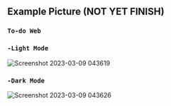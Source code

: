 ## Example Picture (NOT YET FINISH)

### `To-do Web`


### `-Light Mode`
![Screenshot 2023-03-09 043619](https://user-images.githubusercontent.com/97717613/223908262-d76d0619-dc87-444f-9bf7-16ee0ab0af64.png)


### `-Dark Mode`
![Screenshot 2023-03-09 043626](https://user-images.githubusercontent.com/97717613/223908309-d67e1f4b-160c-41d2-b73f-c87841ac9ba4.png)


